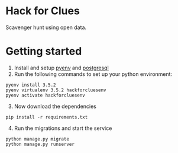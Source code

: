 Hack for Clues
============

Scavenger hunt using open data.

Getting started
===============

1. Install and setup [pyenv](https://github.com/yyuu/pyenv) and [postgresql](https://www.postgresql.org/)
2. Run the following commands to set up your python environment:
```
pyenv install 3.5.2
pyenv virtualenv 3.5.2 hackforcluesenv
pyenv activate hackforcluesenv
```
3. Now download the dependencies
```
pip install -r requirements.txt
```
4. Run the migrations and start the service
```
python manage.py migrate
python manage.py runserver
```
